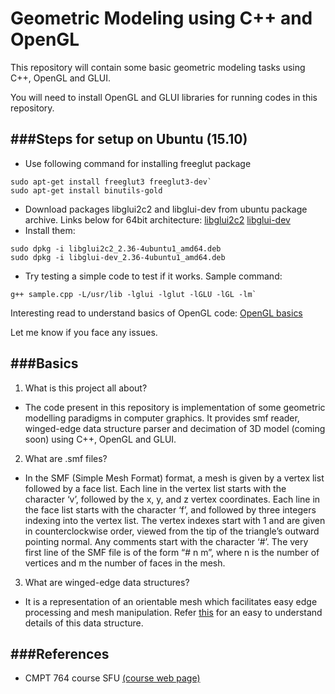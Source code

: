 # Geometric Modeling using C++ and OpenGL
This repository will contain some basic geometric modeling tasks using C++, OpenGL and GLUI.

You will need to install OpenGL and GLUI libraries for running codes in this repository.

###Steps for setup on Ubuntu (15.10)
---
- Use following command for installing freeglut package
```
sudo apt-get install freeglut3 freeglut3-dev`
sudo apt-get install binutils-gold
```
- Download packages libglui2c2 and libglui-dev from ubuntu package archive. Links below for 64bit architecture:
[libglui2c2](http://packages.ubuntu.com/precise/amd64/libglui2c2)
[libglui-dev](http://packages.ubuntu.com/precise/libglui-dev)
- Install them:
```
sudo dpkg -i libglui2c2_2.36-4ubuntu1_amd64.deb
sudo dpkg -i libglui-dev_2.36-4ubuntu1_amd64.deb
```
- Try testing a simple code to test if it works. Sample command:
```
g++ sample.cpp -L/usr/lib -lglui -lglut -lGLU -lGL -lm`
```

Interesting read to understand basics of OpenGL code:
[OpenGL basics](https://www3.ntu.edu.sg/home/ehchua/programming/opengl/CG_Introduction.html)

Let me know if you face any issues.

###Basics
---
1. What is this project all about?
  * The code present in this repository is implementation of some geometric modelling paradigms in computer graphics. It provides smf reader, winged-edge data structure parser and decimation of 3D model (coming soon) using C++, OpenGL and GLUI. 

2. What are .smf files?
  * In the SMF (Simple Mesh Format) format, a mesh is given by a vertex list followed by a face  list. Each  line  in  the vertex list starts with the character ‘v’, followed by the x, y, and z vertex coordinates. Each line in the face list starts with the character ‘f’, and followed by three integers indexing into the vertex list. The vertex indexes start with 1 and are given in counterclockwise order, viewed from the  tip  of the  triangle’s  outward  pointing  normal.  Any  comments  start with the character ‘#’. The very first line of the SMF file is of the form “# n m”, where n is the number of vertices and m the number of faces in the mesh.

3. What are winged-edge data structures?
  * It is a representation of an orientable mesh which facilitates easy edge processing and mesh manipulation. Refer [this](http://what-when-how.com/advanced-methods-in-computer-graphics/mesh-processing-advanced-methods-in-computer-graphics-part-2/) for an easy to understand details of this data structure.



###References
---
- CMPT 764 course SFU [(course web page)](http://www2.cs.sfu.ca/~haoz/teaching/cmpt464/)
